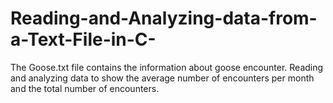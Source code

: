 # Reading-and-Analyzing-data-from-a-Text-File-in-C-
The Goose.txt file contains the information about goose encounter. Reading and analyzing data to show the average number of encounters per month and the total number of encounters.
